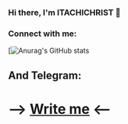 ### Hi there, I'm ITACHICHRIST 👋

### Connect with me:

[![Anurag's GitHub stats](https://github-readme-stats.vercel.app/api?username=anuraghazra&show_icons=true&theme=radical)

## And Telegram:

# --> [Write me](https://t.me/itachichrist) <-- 

<br />
